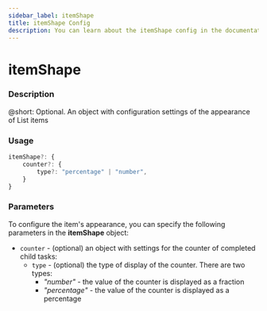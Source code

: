 ```yaml
---
sidebar_label: itemShape
title: itemShape Config
description: You can learn about the itemShape config in the documentation of the DHTMLX JavaScript To Do List library. Browse developer guides and API reference, try out code examples and live demos, and download a free 30-day evaluation version of DHTMLX To Do List.
---
```


# itemShape

### Description

@short: Optional. An object with configuration settings of the appearance of List items

### Usage

~~~js
itemShape?: {
    counter?: {
        type?: "percentage" | "number",
    }
}
~~~

### Parameters

To configure the item's appearance, you can specify the following parameters in the **itemShape** object:

- `counter` - (optional) an object with settings for the counter of completed child tasks:
    - `type` - (optional) the type of display of the counter. There are two types:
        - *"number"* - the value of the counter is displayed as a fraction
        - *"percentage"* - the value of the counter is displayed as a percentage